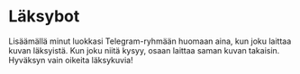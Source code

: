 # Läksybot
Lisäämällä minut luokkasi Telegram-ryhmään huomaan aina, kun joku laittaa kuvan läksyistä. Kun joku niitä kysyy, osaan laittaa saman kuvan takaisin. Hyväksyn vain oikeita läksykuvia!

